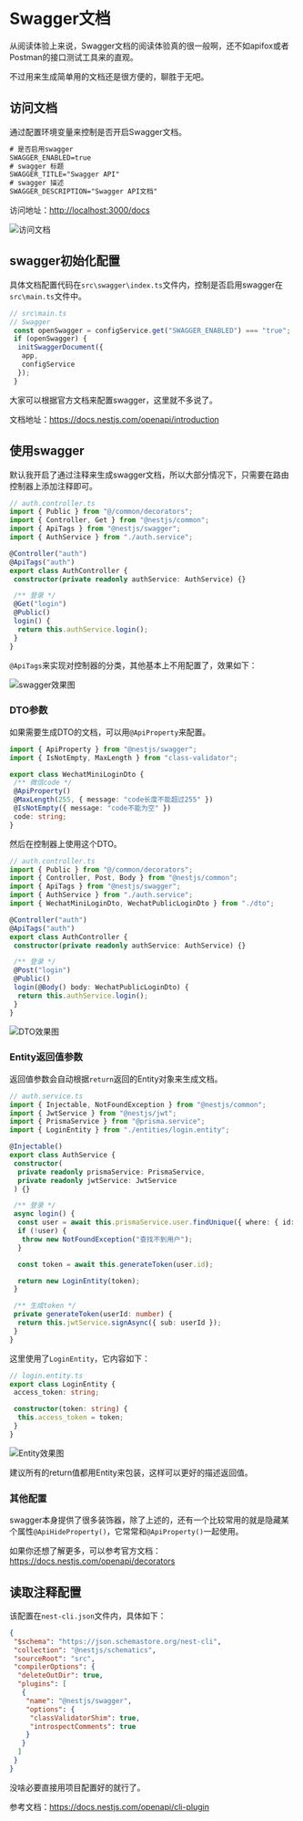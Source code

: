 # Swagger文档

从阅读体验上来说，Swagger文档的阅读体验真的很一般啊，还不如apifox或者Postman的接口测试工具来的直观。

不过用来生成简单用的文档还是很方便的，聊胜于无吧。

## 访问文档

通过配置环境变量来控制是否开启Swagger文档。

```txt
# 是否启用swagger
SWAGGER_ENABLED=true
# swagger 标题
SWAGGER_TITLE="Swagger API"
# swagger 描述
SWAGGER_DESCRIPTION="Swagger API文档"
```

访问地址：<http://localhost:3000/docs>

![访问文档](/images/swagger/01.jpg)

## swagger初始化配置

具体文档配置代码在`src\swagger\index.ts`文件内，控制是否启用swagger在`src\main.ts`文件中。

```typescript
// src\main.ts
// Swagger
 const openSwagger = configService.get("SWAGGER_ENABLED") === "true";
 if (openSwagger) {
  initSwaggerDocument({
   app,
   configService
  });
 }
```

大家可以根据官方文档来配置swagger，这里就不多说了。

文档地址：<https://docs.nestjs.com/openapi/introduction>

## 使用swagger

默认我开启了通过注释来生成swagger文档，所以大部分情况下，只需要在路由控制器上添加注释即可。

```typescript
// auth.controller.ts
import { Public } from "@/common/decorators";
import { Controller, Get } from "@nestjs/common";
import { ApiTags } from "@nestjs/swagger";
import { AuthService } from "./auth.service";

@Controller("auth")
@ApiTags("auth")
export class AuthController {
 constructor(private readonly authService: AuthService) {}

 /** 登录 */
 @Get("login")
 @Public()
 login() {
  return this.authService.login();
 }
}

```

`@ApiTags`来实现对控制器的分类，其他基本上不用配置了，效果如下：

![swagger效果图](/images/swagger/02.jpg)

### DTO参数

如果需要生成DTO的文档，可以用`@ApiProperty`来配置。

```typescript
import { ApiProperty } from "@nestjs/swagger";
import { IsNotEmpty, MaxLength } from "class-validator";

export class WechatMiniLoginDto {
 /** 微信code */
 @ApiProperty()
 @MaxLength(255, { message: "code长度不能超过255" })
 @IsNotEmpty({ message: "code不能为空" })
 code: string;
}
```

然后在控制器上使用这个DTO。

```typescript
// auth.controller.ts
import { Public } from "@/common/decorators";
import { Controller, Post, Body } from "@nestjs/common";
import { ApiTags } from "@nestjs/swagger";
import { AuthService } from "./auth.service";
import { WechatMiniLoginDto, WechatPublicLoginDto } from "./dto";

@Controller("auth")
@ApiTags("auth")
export class AuthController {
 constructor(private readonly authService: AuthService) {}

 /** 登录 */
 @Post("login")
 @Public()
 login(@Body() body: WechatPublicLoginDto) {
  return this.authService.login();
 }
}
```

![DTO效果图](/images/swagger/03.png)

### Entity返回值参数

返回值参数会自动根据`return`返回的Entity对象来生成文档。

```typescript
// auth.service.ts
import { Injectable, NotFoundException } from "@nestjs/common";
import { JwtService } from "@nestjs/jwt";
import { PrismaService } from "@prisma.service";
import { LoginEntity } from "./entities/login.entity";

@Injectable()
export class AuthService {
 constructor(
  private readonly prismaService: PrismaService,
  private readonly jwtService: JwtService
 ) {}

 /** 登录 */
 async login() {
  const user = await this.prismaService.user.findUnique({ where: { id: 1 } });
  if (!user) {
   throw new NotFoundException("查找不到用户");
  }

  const token = await this.generateToken(user.id);

  return new LoginEntity(token);
 }

 /** 生成token */
 private generateToken(userId: number) {
  return this.jwtService.signAsync({ sub: userId });
 }
}
```

这里使用了`LoginEntity`，它内容如下：

```typescript
// login.entity.ts
export class LoginEntity {
 access_token: string;

 constructor(token: string) {
  this.access_token = token;
 }
}
```

![Entity效果图](/images/swagger/04.jpg)

建议所有的return值都用Entity来包装，这样可以更好的描述返回值。

### 其他配置

swagger本身提供了很多装饰器，除了上述的，还有一个比较常用的就是隐藏某个属性`@ApiHideProperty()`，它常常和`@ApiProperty()`一起使用。

如果你还想了解更多，可以参考官方文档：<https://docs.nestjs.com/openapi/decorators>

## 读取注释配置

该配置在`nest-cli.json`文件内，具体如下：

```json
{
 "$schema": "https://json.schemastore.org/nest-cli",
 "collection": "@nestjs/schematics",
 "sourceRoot": "src",
 "compilerOptions": {
  "deleteOutDir": true,
  "plugins": [
   {
    "name": "@nestjs/swagger",
    "options": {
     "classValidatorShim": true,
     "introspectComments": true
    }
   }
  ]
 }
}
```

没啥必要直接用项目配置好的就行了。

参考文档：<https://docs.nestjs.com/openapi/cli-plugin>
